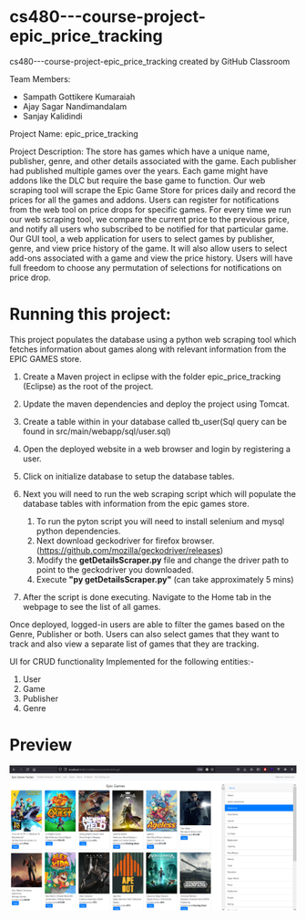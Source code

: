 # cs480---course-project-epic_price_tracking
cs480---course-project-epic_price_tracking created by GitHub Classroom

Team Members:
- Sampath Gottikere Kumaraiah
- Ajay Sagar Nandimandalam
- Sanjay Kalidindi


Project Name: epic_price_tracking

Project Description:
The store has games which have a unique name, publisher, genre, and other details associated with the game. Each publisher had published multiple games over the years. Each game might have addons like the DLC but require the base game to function. Our web scraping tool will scrape the Epic Game Store for prices daily and record the prices for all the games and addons. Users can register for notifications from the web tool on price drops for specific games. For every time we run our web scraping tool, we compare the current price to the previous price, and notify all users who subscribed to be notified for that particular game.
Our GUI tool, a web application for users to select games by publisher, genre, and view price history of the game. It will also allow users to select add-ons associated with a game and view the price history. Users will have full freedom to choose any permutation of selections for notifications on price drop.


# Running this project:

This project populates the database using a python web scraping tool which fetches information about games along with relevant information from the EPIC GAMES store.

1. Create a Maven project in eclipse with the folder epic_price_tracking (Eclipse) as the root of the project.
2. Update the maven dependencies and deploy the project using Tomcat.
3. Create a table within in your database called tb_user(Sql query can be found in src/main/webapp/sql/user.sql)
4. Open the deployed website in a web browser and login by registering a user.
5. Click on initialize database to setup the database tables.
6. Next you will need to run the web scraping script which will populate the database tables with information from the epic games store.
    1. To run the pyton script you will need to install selenium and mysql python dependencies.
    2. Next download geckodriver for firefox browser. (https://github.com/mozilla/geckodriver/releases)
    3. Modify the <b>getDetailsScraper.py</b> file and change the driver path to point to the geckodriver you downloaded.
    4. Execute <b>"py getDetailsScraper.py"</b> (can take approximately 5 mins)
    
7. After the script is done executing. Navigate to the Home tab in the webpage to see the list of all games.


Once deployed, logged-in users are able to filter the games based on the Genre, Publisher or both. 
Users can also select games that they want to track and also view a separate list of games that they are tracking. 


UI for CRUD functionality Implemented for the following entities:-

1. User
2. Game
3. Publisher
4. Genre

# Preview

![alt text](https://raw.githubusercontent.com/diamalab/cs480---course-project-epic_price_tracking/main/documentation/Preview/HomePagePreview.PNG)



